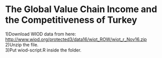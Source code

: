 # The Global Value Chain Income and the Competitiveness of Turkey
1)Download WIOD data from here: http://www.wiod.org/protected3/data16/wiot_ROW/wiot_r_Nov16.zip <br />
2)Unzip the file. <br />
3)Put wiod-script.R inside the folder.
